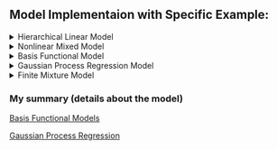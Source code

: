 ## Model Implementaion with Specific Example:

<details>
<summary>Hierarchical Linear Model</summary>

### Model
- $y_j \sim \mathbb{R}^{n_j}$ : observation vector
- $X_j \sim \mathbb{R}^{n_j \times d}$ : design matrix 
- $\beta_j\in \mathbb{R}^d$ : subject-specific random effects
- $j=1, \ldots, m$ : subject index

<div align="center">
$$y_j \sim \text{N}_{n_j}(X_j\beta_j,\ \sigma^2 I_n)$$
$$\beta_j \sim \text{N}_d(\mu_\beta,\ \sigma_\beta)$$
</div>
where $\sigma^2>0$, $\mu_\beta \in \mathbb{R}^d$, and $\Sigma_\beta \in \mathbb{R}^{d\times d}$ (positive definite)

### Priors

<div align="center">

$$\mu_\beta \sim \text{N}_d(\xi,\ \Omega),$$

$$\sigma^2 \sim \text{Inv-}\chi^2(\nu,\ \tau^2),$$

$$\Sigma_\beta \sim \text{Inv-Wishart}_\rho(\Psi^{-1})$$
</div>


</details>


<details>
<summary>Nonlinear Mixed Model </summary>

### Model 

<div align="center">

$$y_{ij} = \frac{\beta_1 + u_i}{ 1+\exp [-(\text{AGE}_{ij} - \beta_2)/\beta_3 ] },$$

$$u_i \sim \text{N}(0,\ \tau^2),$$

$$\epsilon_{ij} \sim \text{N}(0,\ \sigma^2)$$
</div>

### Priors

<div align="center">

$$p(\tau)\propto 1$$
</div>


</details>


<details>
<summary>Basis Functional Model </summary>

### Model 

<div align="center">

$$y_i = \sin^3(2\pi x_i^3) + \epsilon_i,$$

$$\epsilon_i \sim \text{N}(0,\ 0.1^2)$$
</div>

Let $x_i = (2i-1)/1000,\ i=1, \ldots, n$ with $n=500$

(a) Use **truncated power basis** with fixed $L=11$ interior uniform knots

(b) Use **polynomial radial basis** with fixed $L=11$ interior uniform knots

(c) Use **B-Spline basis** with fixed $L=11$ interior uniform knots

(d) Use **B-Spline basis** with $L\sim \text{Pois}(1)$, put the $g$-prior on the coefficents $\beta_H$ with $g=n, 



</details>

<details>
<summary>Gaussian Process Regression Model </summary>

### Model 
<div align="center">

$$y_i = \mu(x_i) + \epsilon_i,$$

$$\epsilon_i \sim \text{N}(0,\ \sigma^2)$$
</div>

where $x_i \in \mathbb{R}^p$

### Priors
<div align="center">

$$\mu \sim \text{GP}(0,\ k),$$

$$k(x,\ x') = \tau^2 \exp\left(-\frac{(x-x')^2}{l^2} \right),$$

$$\log(\sigma^2) \propto 1$$
</div>


</details>


<details>

<summary>Finite Mixture Model </summary>

### Model 
Univariate location-scale mixture of Gaussians

<div align="center">

$$y_i\, |\, z_i \sim \text{N}(\mu_{z_i},\ \tau_{z_i}^2),$$

$$\text{P}(z_i=h) = \pi_h, \quad i=1, \ldots, n$$
</div>

### Priors
<div align="center">

$$(\pi_1,\ldots, \pi_H)\sim \text{Dirichlet}(a,\ldots, a),$$

$$\mu_h\,|\,\tau_h^2 \sim \text{N}(\mu_0,\ \kappa \tau_h^2),$$

$$\tau_h^2 \sim \text{Inv-Gamma}(a_\tau,\ b_\tau),\quad h=1, \ldots, H$$
</div>
</details>


### My summary (details about the model)
[Basis Functional Models](https://www.notion.so/CH20-Basis-Functional-Model-185b7c93b7cc41d8aceecd66caf906a4)

[Gaussian Process Regression](https://www.notion.so/CH21-Gaussian-Process-Models-bd6f9e86ec9d4060960e138ff57fda0d)



